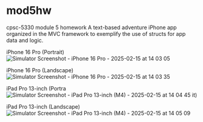 # mod5hw
cpsc-5330 module 5 homework
A text-based adventure iPhone app organized in the MVC framework to exemplify the use of structs for app data and logic. 

iPhone 16 Pro (Portrait)
![Simulator Screenshot - iPhone 16 Pro - 2025-02-15 at 14 03 05](https://github.com/user-attachments/assets/6ea75e80-a1c5-43da-ab50-d8419b36f1d8)

iPhone 16 Pro (Landscape)
![Simulator Screenshot - iPhone 16 Pro - 2025-02-15 at 14 03 35](https://github.com/user-attachments/assets/fb9652dc-dfac-4d25-8f34-21639c746fcc)


iPad Pro 13-inch (Portra![Simulator Screenshot - iPad Pro 13-inch (M4) - 2025-02-15 at 14 04 45](https://github.com/user-attachments/assets/15ebb57a-f269-4d27-aed3-7ea3c890e92d)
it)

iPad Pro 13-inch (Landscape)
![Simulator Screenshot - iPad Pro 13-inch (M4) - 2025-02-15 at 14 05 09](https://github.com/user-attachments/assets/fb903b23-c1b0-4b8a-85c1-eead0c676795)
